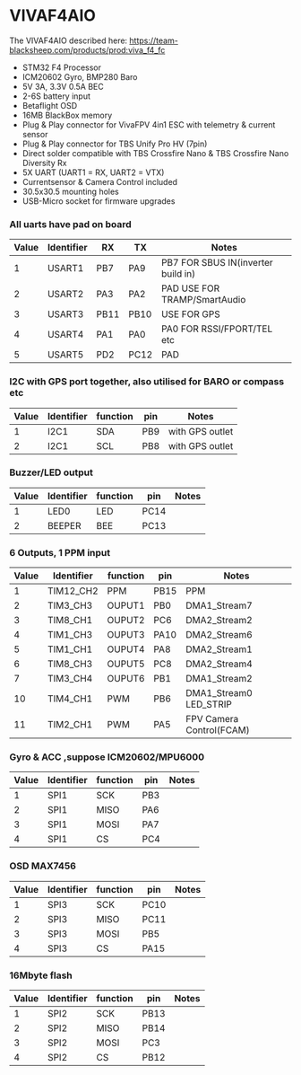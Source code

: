 # VIVAF4AIO

The VIVAF4AIO described here:
https://team-blacksheep.com/products/prod:viva_f4_fc

- STM32 F4 Processor
- ICM20602 Gyro, BMP280 Baro
- 5V 3A, 3.3V 0.5A BEC
- 2-6S battery input
- Betaflight OSD
- 16MB BlackBox memory
- Plug & Play connector for VivaFPV 4in1 ESC with telemetry & current sensor
- Plug & Play connector for TBS Unify Pro HV (7pin)
- Direct solder compatible with TBS Crossfire Nano & TBS Crossfire Nano Diversity Rx
- 5X UART (UART1 = RX, UART2 = VTX)
- Currentsensor & Camera Control included
- 30.5x30.5 mounting holes
- USB-Micro socket for firmware upgrades

### All uarts have pad on board

| Value | Identifier | RX   | TX   | Notes                              |
| ----- | ---------- | ---- | ---- | ---------------------------------- |
| 1     | USART1     | PB7  | PA9  | PB7 FOR SBUS IN(inverter build in) |
| 2     | USART2     | PA3  | PA2  | PAD USE FOR TRAMP/SmartAudio       |
| 3     | USART3     | PB11 | PB10 | USE FOR GPS                        |
| 4     | USART4     | PA1  | PA0  | PA0 FOR RSSI/FPORT/TEL etc         |
| 5     | USART5     | PD2  | PC12 | PAD                                |

### I2C with GPS port together, also utilised for BARO or compass etc

| Value | Identifier | function | pin | Notes           |
| ----- | ---------- | -------- | --- | --------------- |
| 1     | I2C1       | SDA      | PB9 | with GPS outlet |
| 2     | I2C1       | SCL      | PB8 | with GPS outlet |

### Buzzer/LED output

| Value | Identifier | function | pin  | Notes |
| ----- | ---------- | -------- | ---- | ----- |
| 1     | LED0       | LED      | PC14 |
| 2     | BEEPER     | BEE      | PC13 |

### 6 Outputs, 1 PPM input

| Value | Identifier | function | pin  | Notes                    |
| ----- | ---------- | -------- | ---- | ------------------------ |
| 1     | TIM12_CH2  | PPM      | PB15 | PPM                      |
| 2     | TIM3_CH3   | OUPUT1   | PB0  | DMA1_Stream7             |
| 3     | TIM8_CH1   | OUPUT2   | PC6  | DMA2_Stream2             |
| 4     | TIM1_CH3   | OUPUT3   | PA10 | DMA2_Stream6             |
| 5     | TIM1_CH1   | OUPUT4   | PA8  | DMA2_Stream1             |
| 6     | TIM8_CH3   | OUPUT5   | PC8  | DMA2_Stream4             |
| 7     | TIM3_CH4   | OUPUT6   | PB1  | DMA1_Stream2             |
| 10    | TIM4_CH1   | PWM      | PB6  | DMA1_Stream0 LED_STRIP   |
| 11    | TIM2_CH1   | PWM      | PA5  | FPV Camera Control(FCAM) |

### Gyro & ACC ,suppose ICM20602/MPU6000

| Value | Identifier | function | pin | Notes |
| ----- | ---------- | -------- | --- | ----- |
| 1     | SPI1       | SCK      | PB3 |
| 2     | SPI1       | MISO     | PA6 |
| 3     | SPI1       | MOSI     | PA7 |
| 4     | SPI1       | CS       | PC4 |

### OSD MAX7456

| Value | Identifier | function | pin  | Notes |
| ----- | ---------- | -------- | ---- | ----- |
| 1     | SPI3       | SCK      | PC10 |
| 2     | SPI3       | MISO     | PC11 |
| 3     | SPI3       | MOSI     | PB5  |
| 4     | SPI3       | CS       | PA15 |

### 16Mbyte flash

| Value | Identifier | function | pin  | Notes |
| ----- | ---------- | -------- | ---- | ----- |
| 1     | SPI2       | SCK      | PB13 |
| 2     | SPI2       | MISO     | PB14 |
| 3     | SPI2       | MOSI     | PC3  |
| 4     | SPI2       | CS       | PB12 |
